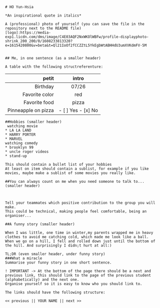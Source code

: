 

    # HO Yun-Hsia

    *An inspirational quote in italics*

    A (professional) photo of yourself (you can save the file in the repository next to the README file)
    [logo]:https://media-exp1.licdn.com/dms/image/C4E03AQF2NxWKOlWBFw/profile-displayphoto-shrink_200_200/0/1608233813320?e=1615420800&v=beta&t=Ql21IoOf2fCCZZtL5YkEgbWtABHHdU3umXVKdmFV-5M
    

    ## Me, in one sentence (as a smaller header)

    A table with the following structreferenture:
   | petit | intro |
   | -----:|:-----:|
   | Birthday | 07/26 |
   | Favorite color | red |
   | Favorite food | pizza |
   | Pinneapple on pizza | - [ ] Yes - [x] No |(Extra challenge: make it look like a (un)checked checkbox)

    ##Hobbies (smaller header)
     watching movie
    * LA LA LAND
    * HARRY PORTER
    * MARVEL
    watching comedy
    * brooklyn 99
    * uncle roger videos
    * stand-up
    
    This should contain a bullet list of your hobbies
    At least on item should contain a sublist, for example if you like movies, maybe make a sublist of some movies you really like.

    ##You can always count on me when you need someone to talk to... (smaller header)

   

    Tell your teammates which positive contribution to the group you will make.
    This could be technical, making people feel comfortable, being an organiser...

    ##A funny story (smaller header)

    When I was little, one time in winter,my parents wrapped me in heavy clothes to avoid me catching cold, which made me look like a ball. When we go on a hill, I fell and rolled down just until the bottom of the hill. And surprisingly I didn;t hurt at all:)

    TL;DR (even smaller header, under funny story)
    ###What a miracle
    Summarise your funny story in one short sentence.

    ! IMPORTANT -> At the bottom of the page there should be a next and previous link, this should link to the page of the previous student (alphabetically) and the next one.
    Organise yourself so it is easy to know who you should link to.

    The links should have the following structure:

    << previous || YOUR NAME || next >>

